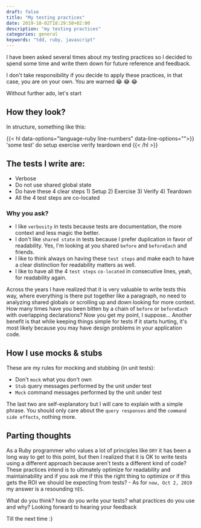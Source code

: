 ```yaml
---
draft: false
title: "My testing practices"
date: 2019-10-02T18:29:58+02:00
description: "my testing practices"
categories: general
keywords: "tdd, ruby, javascript"
---
```


I have been asked several times about my testing practices so I decided to spend some time and write them down for future reference and feedback.

I don't take responsibility if you decide to apply these practices, in that case, you are on your own. You are warned :joy: :joy: :joy:

Without further ado, let's start

## How they look?

In structure, something like this:

{{< hl data-options="language-ruby line-numbers" data-line-options="">}}
 'some test' do
 setup
 exercise
 verify
 teardown
end
{{< /hl >}}

## The tests I write are:

- Verbose
- Do not use shared global state
- Do have these 4 clear steps 1) Setup 2) Exercise 3) Verify 4) Teardown
- All the 4 test steps are co-located

### Why you ask?

- I like `verbosity` in tests because tests are documentation, the more context and less magic the better.
- I don't like `shared state` in tests because I prefer duplication in favor of readability. Yes, I'm looking at you shared `before` and `beforeEach` and friends.
- I like to think always on having these `test steps` and make each to have a clear distinction for readability matters as well.
- I like to have all the 4 `test steps` `co-located` in consecutive lines, yeah, for readability again.

Across the years I have realized that it is very valuable to write tests this way, where everything is there put together like a paragraph, no need to analyzing shared globals or scrolling up and down looking for more context. How many times have you been bitten by a chain of `before` or `beforeEach` with overlapping declarations? Now you get my point, I suppose... Another benefit is that while keeping things simple for tests if it starts hurting, it's most likely because you may have design problems in your application code.

## How I use mocks & stubs

These are my rules for mocking and stubbing (in unit tests):

- Don't `mock` what you don't own
- `Stub` query messages performed by the unit under test
- `Mock` command messages performed by the unit under test

The last two are self-explanatory but I will care to explain with a simple phrase. You should only care about the `query responses` and the `command side effects`, nothing more.

## Parting thoughts

As a Ruby programmer who values a lot of principles like `DRY` it has been a long way to get to this point, but then I realized that it is OK to write tests using a different approach because aren't tests a different kind of code? These practices intend is to ultimately optimize for readability and maintainability and if you ask me if this the right thing to optimize or if this gets the ROI we should be expecting from tests? - As for `now, Oct 2, 2019` my answer is a resounding `YES`.

What do you think? how do you write your tests? what practices do you use and why? 
Looking forward to hearing your feedback

Till the next time :}
